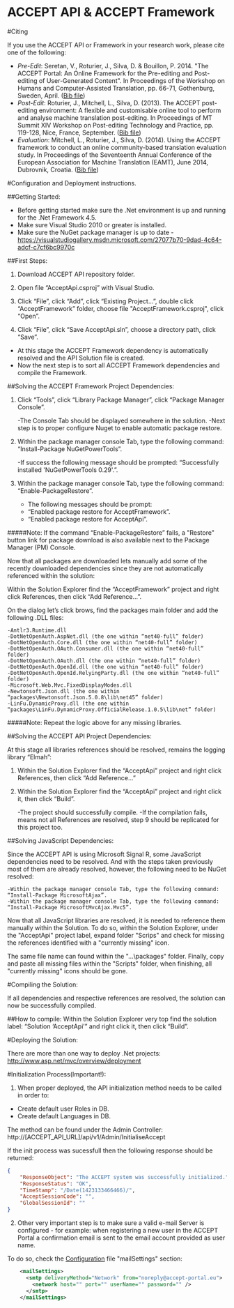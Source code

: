 ACCEPT API & ACCEPT Framework
=============================

#Citing

If you use the ACCEPT API or Framework in your research work, please cite one of the following:

  * *Pre-Edit*: Seretan, V., Roturier, J., Silva, D. & Bouillon, P. 2014. "The ACCEPT Portal: An Online Framework for the Pre-editing and Post-editing of User-Generated Content". In Proceedings of the Workshop on Humans and Computer-Assisted Translation, pp. 66-71, Gothenburg, Sweden, April. ([Bib file](https://raw.githubusercontent.com/accept-project/accept-portal/master/cite.bib))
  * *Post-Edit*: Roturier, J., Mitchell, L., Silva, D. (2013). The ACCEPT post-editing environment: A flexible and customisable online tool to perform and analyse machine translation post-editing. In Proceedings of MT Summit XIV Workshop on Post-editing Technology and Practice, pp. 119-128, Nice, France, September. ([Bib file](https://raw.githubusercontent.com/accept-project/accept-post-edit/master/cite.bib))
  * *Evaluation*: Mitchell, L., Roturier, J., Silva, D. (2014). Using the ACCEPT framework to conduct an online community-based translation evaluation study. In Proceedings of the Seventeenth Annual Conference of the European Association for Machine Translation (EAMT), June 2014, Dubrovnik, Croatia. ([Bib file](https://raw.githubusercontent.com/accept-project/accept-evaluation/master/cite.bib))

#Configuration and Deployment instructions. 

##Getting Started:

-	Before getting started make sure the .Net environment is up and running for the .Net Framework 4.5.
-	Make sure Visual Studio 2010 or greater is installed.
-	Make sure the NuGet package manager is up to date - https://visualstudiogallery.msdn.microsoft.com/27077b70-9dad-4c64-adcf-c7cf6bc9970c

##First Steps:

1. Download ACCEPT API repository folder.

2. Open file “AcceptApi.csproj” with Visual Studio.

3. Click “File”, click “Add”, click “Existing Project…”, double click “AcceptFramework” folder, choose file "AcceptFramework.csproj", click “Open”.

4. Click “File”, click “Save AcceptApi.sln”, choose a directory path, click “Save”.

-	At this stage the ACCEPT Framework dependency is automatically resolved and the API Solution file is created.
-	Now the next step is to sort all ACCEPT Framework dependencies and compile the Framework.

##Solving the ACCEPT Framework Project Dependencies:

1. Click “Tools”, click “Library Package Manager”, click “Package Manager Console”.

	-The Console Tab should be displayed somewhere in the solution.
	-Next step is to proper configure Nuget to enable automatic package restore. 

2. Within the package manager console Tab, type the following command: “Install-Package NuGetPowerTools”.

	-If success the following message should be prompted: “Successfully installed 'NuGetPowerTools 0.29'.”.

3. Within the package manager console Tab, type the following command: “Enable-PackageRestore”.
	-	The following messages should be prompt:
	-	“Enabled package restore for AcceptFramework”.
	-	“Enabled package restore for AcceptApi”.

#####Note: 
If the command “Enable-PackageRestore” fails, a "Restore" button link for package download is also available next to the Package Manager (PM) Console. 

Now that all packages are downloaded lets manually add some of the recently downloaded dependencies since they are not automatically referenced within the solution:

Within the Solution Explorer find the “AcceptFramework” project and right click References, then click “Add Reference…”.

On the dialog let’s click brows, find the packages main folder and add the following .DLL files:

	-Antlr3.Runtime.dll
	-DotNetOpenAuth.AspNet.dll (the one within “net40-full” folder)
	-DotNetOpenAuth.Core.dll (the one within “net40-full” folder)
	-DotNetOpenAuth.OAuth.Consumer.dll (the one within “net40-full” folder)
	-DotNetOpenAuth.OAuth.dll (the one within “net40-full” folder)
	-DotNetOpenAuth.OpenId.dll (the one within “net40-full” folder)
	-DotNetOpenAuth.OpenId.RelyingParty.dll (the one within “net40-full” folder)
	-Microsoft.Web.Mvc.FixedDisplayModes.dll
	-Newtonsoft.Json.dll (the one within  “packages\Newtonsoft.Json.5.0.8\lib\net45” folder)
	-LinFu.DynamicProxy.dll (the one within “packages\LinFu.DynamicProxy.OfficialRelease.1.0.5\lib\net” folder)

#####Note:
Repeat the logic above for any missing libraries.

##Solving the ACCEPT API Project Dependencies:

At this stage all libraries references should be resolved, remains the logging library “Elmah”:

1. Within the Solution Explorer find the “AcceptApi” project and right click References, then click “Add Reference…”
2. Within the Solution Explorer find the “AcceptApi” project and right click it, then click “Build”. 

	-The project should successfully compile. 
	-If the compilation fails, means not all References are resolved, step 9 should be replicated for this project too.

##Solving JavaScript Dependencies:

Since the ACCEPT API is using Microsoft Signal R, some JavaScript dependencies need to be resolved.
And with the steps taken previously most of them are already resolved, however, the following need to be NuGet resolved:

	-Within the package manager console Tab, type the following command: “Install-Package MicrosoftAjax”.	
	-Within the package manager console Tab, type the following command: “Install-Package MicrosoftMvcAjax.Mvc5”. 

Now that all JavaScript libraries are resolved, it is needed to reference them manually within the Solution.
To do so, within the Solution Explorer, under the "AcceptApi" project label, expand folder "Scrips" and check for missing the references identified with a "currently missing" icon.

The same file name can found within the "...\packages" folder. 
Finally, copy and paste all missing files within the "Scripts" folder, when finishing, all "currently missing" icons should be gone.

#Compiling the Solution:

If all dependencies and respective references are resolved, the solution can now be successfully compiled.

##How to compile:
Within the Solution Explorer very top find the solution label: “Solution ‘AcceptApi’” and right click it, then click “Build”.

#Deploying the Solution:

There are more than one way to deploy .Net projects: http://www.asp.net/mvc/overview/deployment

#Initialization Process(Important!):

1. When proper deployed, the API initialization method needs to be called in order to:

*  Create default user Roles in DB.
*  Create default Languages in DB.

The method can be found under the Admin Controller:
http://[ACCEPT_API_URL]/api/v1/Admin/InitialiseAccept

If the init process was sucessfull then the following response should be returned:

```json
{
    "ResponseObject": "The ACCEPT system was successfully initialized.",
    "ResponseStatus": "OK",
    "TimeStamp": "/Date(1423133466466)/",
    "AcceptSessionCode": "",
    "GlobalSessionId": ""
}
```

2. Other very important step is to make sure a valid e-mail Server is configured - for example: when registering a new user in the ACCEPT Portal a confirmation email is sent to the email account provided as user name.

To do so, check the [Configuration](https://github.com/accept-project/accept-api/blob/master/AcceptApi/Web.config) file "mailSettings" section:

```xml
    <mailSettings>
      <smtp deliveryMethod="Network" from="noreply@accept-portal.eu">
        <network host="" port="" userName="" password="" />
      </smtp>
    </mailSettings>
```

